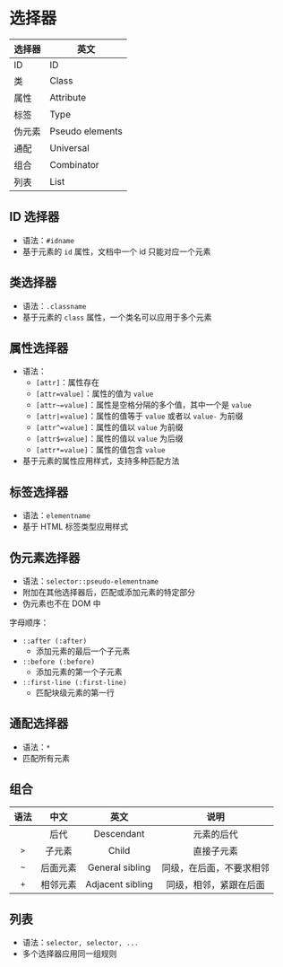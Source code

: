 # 选择器

| 选择器 | 英文            |
| ------ | --------------- |
| ID     | ID              |
| 类     | Class           |
| 属性   | Attribute       |
| 标签   | Type            |
| 伪元素 | Pseudo elements |
| 通配   | Universal       |
| 组合   | Combinator      |
| 列表   | List            |

## ID 选择器

- 语法：`#idname`
- 基于元素的 `id` 属性，文档中一个 id 只能对应一个元素

## 类选择器

- 语法：`.classname`
- 基于元素的 `class` 属性，一个类名可以应用于多个元素

## 属性选择器

- 语法：
  - `[attr]`：属性存在
  - `[attr=value]`：属性的值为 `value`
  - `[attr~=value]`：属性是空格分隔的多个值，其中一个是 `value`
  - `[attr|=value]`：属性的值等于 `value` 或者以 `value-` 为前缀
  - `[attr^=value]`：属性的值以 `value` 为前缀
  - `[attr$=value]`：属性的值以 `value` 为后缀
  - `[attr*=value]`：属性的值包含 `value`
- 基于元素的属性应用样式，支持多种匹配方法

## 标签选择器

- 语法：`elementname`
- 基于 HTML 标签类型应用样式

## 伪元素选择器

- 语法：`selector::pseudo-elementname`
- 附加在其他选择器后，匹配或添加元素的特定部分
- 伪元素也不在 DOM 中

字母顺序：

- `::after (:after)`
  - 添加元素的最后一个子元素
- `::before (:before)`
  - 添加元素的第一个子元素
- `::first-line (:first-line)`
  - 匹配块级元素的第一行

## 通配选择器

- 语法：`*`
- 匹配所有元素

## 组合

| 语法 |   中文   |       英文       |           说明           |
| :--: | :------: | :--------------: | :----------------------: |
| ` `  |   后代   |    Descendant    |        元素的后代        |
| `>`  |  子元素  |      Child       |        直接子元素        |
| `~`  | 后面元素 | General sibling  | 同级，在后面，不要求相邻 |
| `+`  | 相邻元素 | Adjacent sibling |  同级，相邻，紧跟在后面  |

## 列表

- 语法：`selector, selector, ...`
- 多个选择器应用同一组规则
